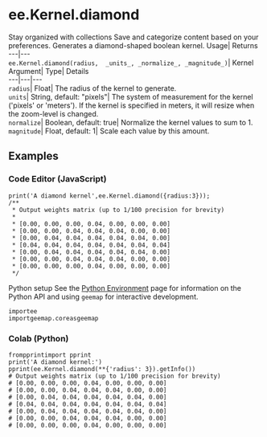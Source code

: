  
#  ee.Kernel.diamond 
Stay organized with collections  Save and categorize content based on your preferences. 
Generates a diamond-shaped boolean kernel. Usage| Returns  
---|---  
`ee.Kernel.diamond(radius,  _units_, _normalize_, _magnitude_)`| Kernel  
Argument| Type| Details  
---|---|---  
`radius`| Float| The radius of the kernel to generate.  
`units`| String, default: "pixels"| The system of measurement for the kernel ('pixels' or 'meters'). If the kernel is specified in meters, it will resize when the zoom-level is changed.  
`normalize`| Boolean, default: true| Normalize the kernel values to sum to 1.  
`magnitude`| Float, default: 1| Scale each value by this amount.  
## Examples
### Code Editor (JavaScript)
```
print('A diamond kernel',ee.Kernel.diamond({radius:3}));
/**
 * Output weights matrix (up to 1/100 precision for brevity)
 *
 * [0.00, 0.00, 0.00, 0.04, 0.00, 0.00, 0.00]
 * [0.00, 0.00, 0.04, 0.04, 0.04, 0.00, 0.00]
 * [0.00, 0.04, 0.04, 0.04, 0.04, 0.04, 0.00]
 * [0.04, 0.04, 0.04, 0.04, 0.04, 0.04, 0.04]
 * [0.00, 0.04, 0.04, 0.04, 0.04, 0.04, 0.00]
 * [0.00, 0.00, 0.04, 0.04, 0.04, 0.00, 0.00]
 * [0.00, 0.00, 0.00, 0.04, 0.00, 0.00, 0.00]
 */
```

Python setup
See the [ Python Environment](https://developers.google.com/earth-engine/guides/python_install) page for information on the Python API and using `geemap` for interactive development.
```
importee
importgeemap.coreasgeemap
```

### Colab (Python)
```
frompprintimport pprint
print('A diamond kernel:')
pprint(ee.Kernel.diamond(**{'radius': 3}).getInfo())
# Output weights matrix (up to 1/100 precision for brevity)
# [0.00, 0.00, 0.00, 0.04, 0.00, 0.00, 0.00]
# [0.00, 0.00, 0.04, 0.04, 0.04, 0.00, 0.00]
# [0.00, 0.04, 0.04, 0.04, 0.04, 0.04, 0.00]
# [0.04, 0.04, 0.04, 0.04, 0.04, 0.04, 0.04]
# [0.00, 0.04, 0.04, 0.04, 0.04, 0.04, 0.00]
# [0.00, 0.00, 0.04, 0.04, 0.04, 0.00, 0.00]
# [0.00, 0.00, 0.00, 0.04, 0.00, 0.00, 0.00]
```

